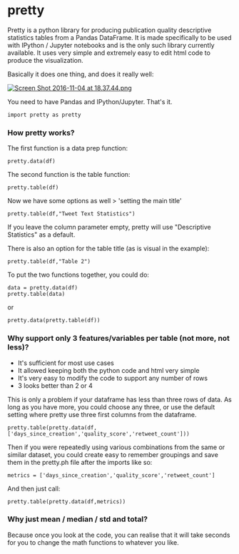 # pretty
Pretty is a python library for producing publication quality descriptive statistics tables from a Pandas DataFrame. It is made specifically to be used with IPython / Jupyter notebooks and is the only such library currently available. It uses very simple and extremely easy to edit html code to produce the visualization. 

Basically it does one thing, and does it really well: 

[![Screen Shot 2016-11-04 at 18.37.44.png](https://s14.postimg.org/hnoexoujl/Screen_Shot_2016_11_04_at_18_37_44.png)](https://postimg.org/image/70uls9me5/)

You need to have Pandas and IPython/Jupyter. That's it. 

    import pretty as pretty 

### How pretty works? 

The first function is a data prep function:

    pretty.data(df)

The second function is the table function: 

    pretty.table(df)
    
Now we have some options as well > 'setting the main title'

    pretty.table(df,"Tweet Text Statistics")

If you leave the column parameter empty, pretty will use "Descriptive Statistics" as a default.

There is also an option for the table title (as is visual in the example): 

    pretty.table(df,"Table 2")

To put the two functions together, you could do: 

    data = pretty.data(df)
    pretty.table(data)
    
or

    pretty.data(pretty.table(df))

### Why support only 3 features/variables per table (not more, not less)?

- It's sufficient for most use cases 
- It allowed keeping both the python code and html very simple
- It's very easy to modify the code to support any number of rows 
- 3 looks better than 2 or 4

This is only a problem if your dataframe has less than three rows of data. As long as you have more, you could choose any three, or use the default setting where pretty use three first columns from the dataframe. 

    pretty.table(pretty.data(df,['days_since_creation','quality_score','retweet_count']))

Then if you were repeatedly using various combinations from the same or similar dataset, you could create easy to remember groupings and save them in the pretty.ph file after the imports like so: 

    metrics = ['days_since_creation','quality_score','retweet_count']
    
And then just call: 

    pretty.table(pretty.data(df,metrics))
    
### Why just mean / median / std and total?

Because once you look at the code, you can realise that it will take seconds for you to change the math functions to whatever you like.
